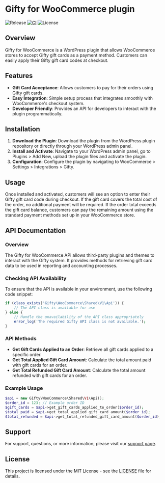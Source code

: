 # Gifty for WooCommerce plugin
![Release](https://img.shields.io/github/v/release/giftyhq/plugin-woocommerce)
[![CI](https://github.com/giftyhq/plugin-woocommerce/actions/workflows/ci.yml/badge.svg?branch=main)](https://github.com/giftyhq/plugin-woocommerce/actions/workflows/ci.yml)
![License](https://img.shields.io/github/license/giftyhq/plugin-woocommerce)

## Overview
Gifty for WooCommerce is a WordPress plugin that allows WooCommerce stores to accept Gifty gift cards as a payment method. Customers can easily apply their Gifty gift card codes at checkout.

## Features
- **Gift Card Acceptance**: Allows customers to pay for their orders using Gifty gift cards.
- **Easy Integration**: Simple setup process that integrates smoothly with WooCommerce's checkout system.
- **Developer Friendly**: Provides an API for developers to interact with the plugin programmatically.

## Installation
1. **Download the Plugin**: Download the plugin from the WordPress plugin repository or directly through your WordPress admin panel.
2. **Install and Activate**: Navigate to your WordPress admin panel, go to Plugins > Add New, upload the plugin files and activate the plugin.
3. **Configuration**: Configure the plugin by navigating to WooCommerce > Settings > Integrations > Gifty.

## Usage
Once installed and activated, customers will see an option to enter their Gifty gift card code during checkout. If the gift card covers the total cost of the order, no additional payment will be required. If the order total exceeds the gift card balance, customers can pay the remaining amount using the standard payment methods set up in your WooCommerce store.

## API Documentation

### Overview
The Gifty for WooCommerce API allows third-party plugins and themes to interact with the Gifty system. It provides methods for retrieving gift card data to be used in reporting and accounting processes.

### Checking API Availability
To ensure that the API is available in your environment, use the following code snippet:
```php
if (class_exists('Gifty\WooCommerce\Shared\V1\Api')) {
    // The API class is available for use
} else {
    // Handle the unavailability of the API class appropriately
    error_log('The required Gifty API class is not available.');
}
```

### API Methods

*   **Get Gift Cards Applied to an Order**: Retrieve all gift cards applied to a specific order.
*   **Get Total Applied Gift Card Amount**: Calculate the total amount paid with gift cards for an order.
*   **Get Total Refunded Gift Card Amount**: Calculate the total amount refunded with gift cards for an order.

### Example Usage
```php
$api = new Gifty\WooCommerce\Shared\V1\Api();
$order_id = 123; // Example order ID
$gift_cards = $api->get_gift_cards_applied_to_order($order_id);
$total_paid = $api->get_total_applied_gift_card_amount($order_id);
$total_refunded = $api->get_total_refunded_gift_card_amount($order_id);
```

## Support
For support, questions, or more information, please visit our [support page](https://gifty.nl/contact).

## License
This project is licensed under the MIT License - see the [LICENSE](LICENSE) file for details.

